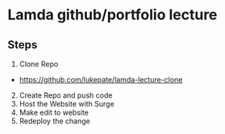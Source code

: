 # Lamda github/portfolio lecture

## Steps

1. Clone Repo
  - https://github.com/lukepate/lamda-lecture-clone

2. Create Repo and push code
3. Host the Website with Surge
4. Make edit to website
5. Redeploy the change
